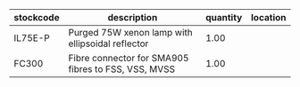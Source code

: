 |stockcode|description|quantity|location|
|---------|-----------|--------|--------|
|IL75E-P|Purged 75W xenon lamp with ellipsoidal reflector|1.00||
|FC300|Fibre connector for SMA905  fibres to FSS, VSS, MVSS|1.00||
